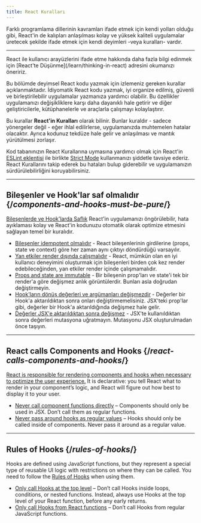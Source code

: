 ```yaml
---
title: React Kuralları
---
```


<Intro>
Farklı programlama dillerinin kavramları ifade etmek için kendi yolları olduğu gibi, React'in de kalıpları anlaşılması kolay ve yüksek kaliteli uygulamalar üretecek şekilde ifade etmek için kendi deyimleri -veya kuralları- vardır.
</Intro>

<InlineToc />

---

<Note>
React ile kullanıcı arayüzlerini ifade etme hakkında daha fazla bilgi edinmek için [React'te Düşünme](/learn/thinking-in-react) adresini okumanızı öneririz.
</Note>

Bu bölümde deyimsel React kodu yazmak için izlemeniz gereken kurallar açıklanmaktadır. İdiyomatik React kodu yazmak, iyi organize edilmiş, güvenli ve birleştirilebilir uygulamalar yazmanıza yardımcı olabilir. Bu özellikler uygulamanızı değişikliklere karşı daha dayanıklı hale getirir ve diğer geliştiricilerle, kütüphanelerle ve araçlarla çalışmayı kolaylaştırır.

Bu kurallar **React'in Kuralları** olarak bilinir. Bunlar kuraldır - sadece yönergeler değil - eğer ihlal edilirlerse, uygulamanızda muhtemelen hatalar olacaktır. Ayrıca kodunuz tekdüze hale gelir ve anlaşılması ve mantık yürütülmesi zorlaşır.

Kod tabanınızın React Kurallarına uymasına yardımcı olmak için React'in [ESLint eklentisi](https://www.npmjs.com/package/eslint-plugin-react-hooks) ile birlikte [Strict Mode](/reference/react/StrictMode) kullanmanızı şiddetle tavsiye ederiz. React Kurallarını takip ederek bu hataları bulup giderebilir ve uygulamanızın sürdürülebilirliğini koruyabilirsiniz.

---

## Bileşenler ve Hook'lar saf olmalıdır {/*components-and-hooks-must-be-pure*/}

[Bileşenlerde ve Hook'larda Saflık](/reference/rules/components-and-hooks-must-be-pure) React'in uygulamanızı öngörülebilir, hata ayıklaması kolay ve React'in kodunuzu otomatik olarak optimize etmesini sağlayan temel bir kuralıdır.

* [Bileşenler idempotent olmalıdır](/reference/rules/components-and-hooks-must-be-pure#components-and-hooks-must-be-idempotent) - React bileşenlerinin girdilerine (props, state ve context) göre her zaman aynı çıktıyı döndürdüğü varsayılır.
* [Yan etkiler render dışında çalışmalıdır](/reference/rules/components-and-hooks-must-be-pure#side-effects-must-run-outside-of-render) - React, mümkün olan en iyi kullanıcı deneyimini oluşturmak için bileşenleri birden çok kez render edebileceğinden, yan etkiler render içinde çalışmamalıdır.
* [Props and state are immutable](/reference/rules/components-and-hooks-must-be-pure#props-and-state-are-immutable) - Bir bileşenin prop'ları ve state'i tek bir render'a göre değişmez anlık görüntülerdir. Bunları asla doğrudan değiştirmeyin.
* [Hook'ların dönüş değerleri ve argümanları değişmezdir](/reference/rules/components-and-hooks-must-be-pure#return-values-and-arguments-to-hooks-are-immutable) - Değerler bir Hook'a aktarıldıktan sonra onları değiştirmemelisiniz. JSX'teki prop'lar gibi, değerler bir Hook'a aktarıldığında değişmez hale gelir.
* [Değerler JSX'e aktarıldıktan sonra değişmez](/reference/rules/components-and-hooks-must-be-pure#values-are-immutable-after-being-passed-to-jsx) - JSX'te kullanıldıktan sonra değerleri mutasyona uğratmayın. Mutasyonu JSX oluşturulmadan önce taşıyın.

---

## React calls Components and Hooks {/*react-calls-components-and-hooks*/}

[React is responsible for rendering components and hooks when necessary to optimize the user experience.](/reference/rules/react-calls-components-and-hooks) It is declarative: you tell React what to render in your component’s logic, and React will figure out how best to display it to your user.

* [Never call component functions directly](/reference/rules/react-calls-components-and-hooks#never-call-component-functions-directly) – Components should only be used in JSX. Don’t call them as regular functions.
* [Never pass around hooks as regular values](/reference/rules/react-calls-components-and-hooks#never-pass-around-hooks-as-regular-values) – Hooks should only be called inside of components. Never pass it around as a regular value.

---

## Rules of Hooks {/*rules-of-hooks*/}

Hooks are defined using JavaScript functions, but they represent a special type of reusable UI logic with restrictions on where they can be called. You need to follow the [Rules of Hooks](/reference/rules/rules-of-hooks) when using them.

* [Only call Hooks at the top level](/reference/rules/rules-of-hooks#only-call-hooks-at-the-top-level) – Don’t call Hooks inside loops, conditions, or nested functions. Instead, always use Hooks at the top level of your React function, before any early returns.
* [Only call Hooks from React functions](/reference/rules/rules-of-hooks#only-call-hooks-from-react-functions) – Don’t call Hooks from regular JavaScript functions.


